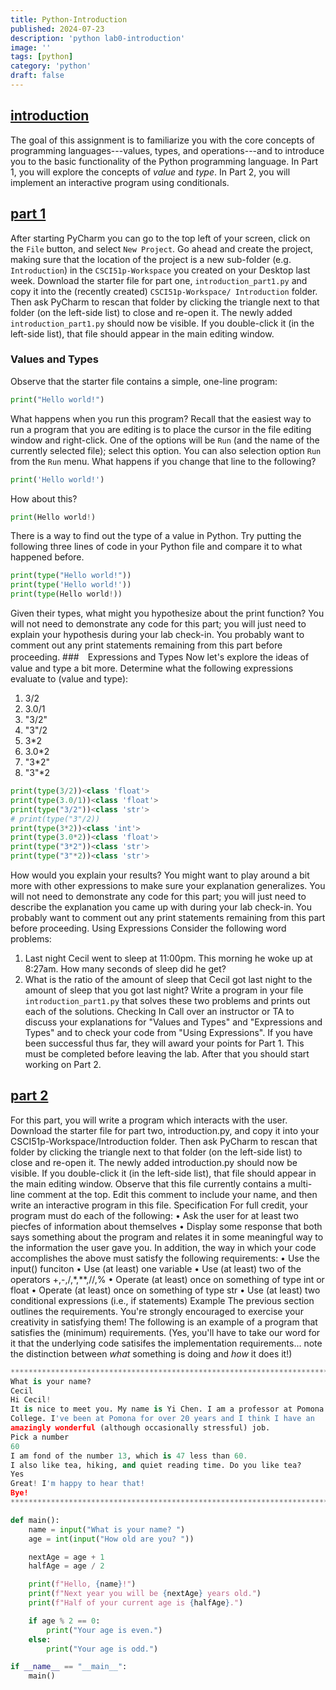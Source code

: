 ```yaml
---
title: Python-Introduction
published: 2024-07-23
description: 'python lab0-introduction'
image: ''
tags: [python]
category: 'python'
draft: false 
---
```

## <u>introduction</u>
The goal of this assignment is to familiarize you with the core concepts of programming languages---values, types, and
operations---and to introduce you to the basic functionality of the Python programming language. In Part 1, you will explore the
concepts of *value* and *type*. In Part 2, you will implement an interactive program using conditionals.
## <u>part 1</u>
After starting PyCharm you can go to the top left of your screen, click on the `File` button, and select `New Project`. Go ahead and
create the project, making sure that the location of the project is a new sub-folder (e.g. `Introduction`) in the `CSCI51p-Workspace`
you created on your Desktop last week.
Download the starter file for part one, `introduction_part1.py` and copy it into the (recently created) `CSCI51p-Workspace/
Introduction` folder. Then ask PyCharm to rescan that folder by clicking the triangle next to that folder (on the left-side list) to close
and re-open it. The newly added `introduction_part1.py` should now be visible. If you double-click it (in the left-side list), that file
should appear in the main editing window.
### Values and Types
Observe that the starter file contains a simple, one-line program:
```python
print("Hello world!")
```
What happens when you run this program?
Recall that the easiest way to run a program that you are editing is to place the cursor in the file editing window and right-click. One
of the options will be `Run` (and the name of the currently selected file); select this option. You can also selection option `Run` from the
`Run` menu.
What happens if you change that line to the following?
```python
print('Hello world!')
```
How about this?
```python
print(Hello world!)
```
There is a way to find out the type of a value in Python. Try putting the following three lines of code in your Python file and compare
it to what happened before.
```python
print(type("Hello world!"))
print(type('Hello world!'))
print(type(Hello world!))
```
Given their types, what might you hypothesize about the print function?
You will not need to demonstrate any code for this part; you will just need to explain your hypothesis during your lab check-in. You
probably want to comment out any print statements remaining from this part before proceeding.
###　Expressions and Types
Now let's explore the ideas of value and type a bit more. Determine what the following expressions evaluate to (value and type):
1. 3/2
2. 3.0/1
3. "3/2"
4. "3"/2
5. 3*2
6. 3.0*2
7. "3*2"
8. "3"*2
```python
print(type(3/2))<class 'float'>
print(type(3.0/1))<class 'float'>
print(type("3/2"))<class 'str'>
# print(type("3"/2))
print(type(3*2))<class 'int'>
print(type(3.0*2))<class 'float'>
print(type("3*2"))<class 'str'>
print(type("3"*2))<class 'str'>
```
How would you explain your results? You might want to play around a bit more with other expressions to make sure your explanation
generalizes.
You will not need to demonstrate any code for this part; you will just need to describe the explanation you came up with during your
lab check-in. You probably want to comment out any print statements remaining from this part before proceeding.
Using Expressions
Consider the following word problems:
1. Last night Cecil went to sleep at 11:00pm. This morning he woke up at 8:27am. How many seconds of sleep did he get?
2. What is the ratio of the amount of sleep that Cecil got last night to the amount of sleep that you got last night?
Write a program in your file `introduction_part1.py` that solves these two problems and prints out each of the solutions.
Checking In
Call over an instructor or TA to discuss your explanations for "Values and Types" and "Expressions and Types" and to check your
code from "Using Expressions". If you have been successful thus far, they will award your points for Part 1.
This must be completed before leaving the lab. After that you should start working on Part 2.
## <u>part 2</u>
For this part, you will write a program which interacts with the user. Download the starter file for part two, introduction.py, and copy it
into your CSCI51p-Workspace/Introduction folder. Then ask PyCharm to rescan that folder by clicking the triangle next to that
folder (on the left-side list) to close and re-open it. The newly added introduction.py should now be visible. If you double-click it
(in the left-side list), that file should appear in the main editing window.
Observe that this file currently contains a multi-line comment at the top. Edit this comment to include your name, and then write an
interactive program in this file.
Specification
For full credit, your program must do each of the following:
• Ask the user for at least two piecfes of information about themselves
• Display some response that both says something about the program and relates it in some meaningful way to the information
the user gave you.
In addition, the way in which your code accomplishes the above must satisfy the following requirements:
• Use the input() funciton
• Use (at least) one variable
• Use (at least) two of the operators +,-,/,*,**,//,%
• Operate (at least) once on something of type int or float
• Operate (at least) once on something of type str
• Use (at least) two conditional expressions (i.e., if statements)
Example
The previous section outlines the requirements. You're strongly encouraged to exercise your creativity in satisfying them! The
following is an example of a program that satisfies the (minimum) requirements. (Yes, you'll have to take our word for it that the
underlying code satisifes the implementation requirements... note the distinction between *what* something is doing and *how* it
does it!)
```python
*******************************************************************************
What is your name?
Cecil
Hi Cecil!
It is nice to meet you. My name is Yi Chen. I am a professor at Pomona
College. I've been at Pomona for over 20 years and I think I have an
amazingly wonderful (although occasionally stressful) job.
Pick a number
60
I am fond of the number 13, which is 47 less than 60.
I also like tea, hiking, and quiet reading time. Do you like tea?
Yes
Great! I'm happy to hear that!
Bye!
*******************************************************************************
```
```python
def main():
    name = input("What is your name? ")
    age = int(input("How old are you? "))

    nextAge = age + 1
    halfAge = age / 2

    print(f"Hello, {name}!")
    print(f"Next year you will be {nextAge} years old.")
    print(f"Half of your current age is {halfAge}.")

    if age % 2 == 0:
        print("Your age is even.")
    else:
        print("Your age is odd.")

if __name__ == "__main__":
    main()
```
